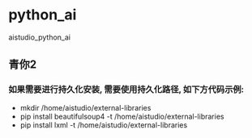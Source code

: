 # python_ai
aistudio_python_ai
## 青你2   
### 如果需要进行持久化安装, 需要使用持久化路径, 如下方代码示例:   
- mkdir /home/aistudio/external-libraries   
- pip install beautifulsoup4 -t /home/aistudio/external-libraries   
- pip install lxml -t /home/aistudio/external-libraries   
 
